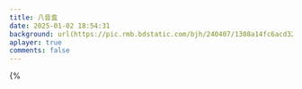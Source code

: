 ```yaml
---
title: 八音盒
date: 2025-01-02 18:54:31
background: url(https://pic.rmb.bdstatic.com/bjh/240407/1308a14fc6acd32301fedb45864aa833685.png)
aplayer: true
comments: false
---
```

{%
<link rel="stylesheet" href="https://cdn.jsdelivr.net/npm/aplayer/dist/APlayer.min.css">
<script src="https://cdn.jsdelivr.net/npm/aplayer/dist/APlayer.min.js"></script>
<script src="https://cdn.jsdelivr.net/npm/meting@2/dist/Meting.min.js"></script>
<meting-js
	server="tencent"
	type="playlist"
	id="9085386461">
</meting-js>

<div
  id="aplayer"
  data-id="9085386461"
  data-server="tencent"
  data-type="playlist"
  data-fixed="false"
  data-listFolded="false"
  data-autoplay="false"
  data-loop="all"
  data-order="list"
></div>
<script>
export default {
  data() {
    return {};
  },
  mounted() {
    const ap = new APlayer({
      container: document.getElementById("aplayer"),
    });
  }
}
</script>
